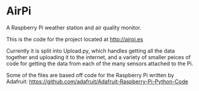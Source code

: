 AirPi
========

A Raspberry Pi weather station and air quality monitor.

This is the code for the project located at http://airpi.es

Currently it is split into Upload.py, which handles getting all the data together and uploading it to the internet, and a variety of smaller peices of code for getting the data from each of the many sensors attached to the Pi.

Some of the files are based off code for the Raspberry Pi written by Adafruit: https://github.com/adafruit/Adafruit-Raspberry-Pi-Python-Code
